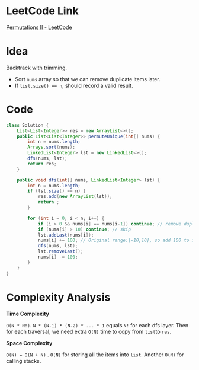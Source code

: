 # LeetCode Link

[Permutations II - LeetCode](https://leetcode.com/problems/permutations-ii/description/)

# Idea

Backtrack with trimming.

-   Sort `nums` array so that we can remove duplicate items later.
-   If `list.size() == n`, should record a valid result.

# Code

```java
class Solution {
    List<List<Integer>> res = new ArrayList<>();
    public List<List<Integer>> permuteUnique(int[] nums) {
        int n = nums.length;
        Arrays.sort(nums);
        LinkedList<Integer> lst = new LinkedList<>();
        dfs(nums, lst);
        return res;
    }

    public void dfs(int[] nums, LinkedList<Integer> lst) {
        int n = nums.length;
        if (lst.size() == n) {
            res.add(new ArrayList(lst));
            return ;
        }

        for (int i = 0; i < n; i++) {
            if (i > 0 && nums[i] == nums[i-1]) continue; // remove duplicate
            if (nums[i] > 10) continue; // skip
            lst.addLast(nums[i]);
            nums[i] += 100; // Original range:[-10,10], so add 100 to it can differentiate whether one item is added or not.
            dfs(nums, lst);
            lst.removeLast();
            nums[i] -= 100;
        }
    }
}
```

# Complexity Analysis

**Time Complexity**

`O(N * N!)`. `N * (N-1) * (N-2) * ... * 1`  equals `N!` for each dfs layer. Then for each traversal, we need extra `O(N)` time to copy from `list`to `res`.

**Space Complexity**

`O(N) = O(N + N)` . `O(N)` for storing all the items into `list`. Another `O(N)` for calling stacks.

